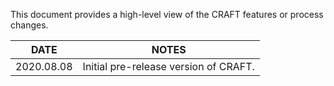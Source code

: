 This document provides a high-level view of the CRAFT features or process changes.

| DATE | NOTES |
|-------------|--------------------------------------------------------------|
| 2020.08.08 | Initial pre-release version of CRAFT. |
